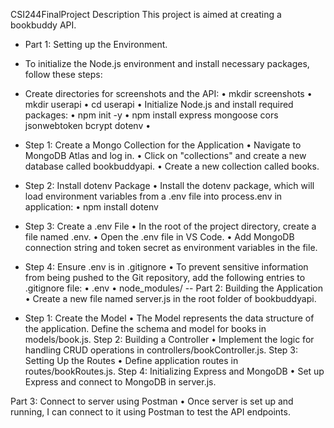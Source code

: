 CSI244FinalProject
Description
This project is aimed at creating a bookbuddy API.

- Part 1: Setting up the Environment.
- To initialize the Node.js environment and install necessary packages, follow these steps:

- Create directories for screenshots and the API:
•	mkdir screenshots
•	mkdir userapi
•	cd userapi
•	Initialize Node.js and install required packages:
•	npm init -y
•	npm install express mongoose cors jsonwebtoken bcrypt dotenv
•	
- Step 1: Create a Mongo Collection for the Application
•	Navigate to MongoDB Atlas and log in.
•	Click on "collections" and create a new database called bookbuddyapi.
•	Create a new collection called books.
- Step 2: Install dotenv Package
•	Install the dotenv package, which will load environment variables from a .env file into process.env in application:
•	npm install dotenv
- Step 3: Create a .env File
•	In the root of the project directory, create a file named .env.
•	Open the .env file in VS Code.
•	Add MongoDB connection string and token secret as environment variables in the file.
- Step 4: Ensure .env is in .gitignore
•	To prevent sensitive information from being pushed to the Git repository, add the following entries to .gitignore file:
•	.env
•	node_modules/
-- Part 2: Building the Application
•	Create a new file named server.js in the root folder of bookbuddyapi.
- Step 1: Create the Model
•	The Model represents the data structure of the application. Define the schema and model for books in models/book.js.
Step 2: Building a Controller
•	Implement the logic for handling CRUD operations in controllers/bookController.js.
Step 3: Setting Up the Routes
•	Define application routes in routes/bookRoutes.js.
Step 4: Initializing Express and MongoDB
•	Set up Express and connect to MongoDB in server.js.

Part 3: Connect to server using Postman
•	Once server is set up and running, I can connect to it using Postman to test the API endpoints.
